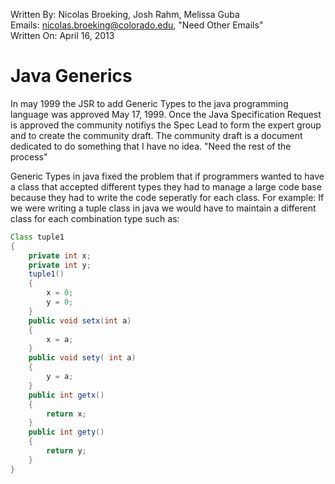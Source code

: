 Written By: Nicolas Broeking, Josh Rahm, Melissa Guba <br>
Emails: nicolas.broeking@colorado.edu, "Need Other Emails" <br>
Written On: April 16, 2013 <br>

Java Generics
=============

In may 1999 the JSR to add Generic Types to the java programming language was approved May 17, 1999. Once the Java Specification Request is approved the community notifiys the Spec Lead to form the expert group and to create the community draft. The community draft is a document dedicated to do something that I have no idea. "Need the rest of the process"

Generic Types in java fixed the problem that if programmers wanted to have a class that accepted different types they had to manage a large code base because they had to write the code seperatly for each class. For example: If we were writing a tuple class in java we would have to maintain a different class for each combination type such as: <br>
~~~Java
Class tuple1
{
	private int x;
	private int y;
	tuple1()
	{
		x = 0;
		y = 0;
	}
	public void setx(int a)
 	{
		x = a;
 	}
	public void sety( int a)
	{
		y = a;
	}
	public int getx()
	{
		return x;
	}
	public int gety()
	{
		return y;
	}
}
~~~
